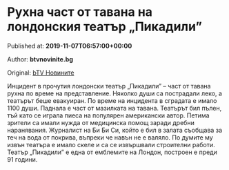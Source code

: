 
# Рухна част от тавана на лондонския театър „Пикадили”

Published at: **2019-11-07T06:57:00+00:00**

Author: **btvnovinite.bg**

Original: [bTV Новините](https://btvnovinite.bg/svetut/ruhna-chast-ot-tavana-na-londonskija-teatar-pikadili.html)

Инцидент в прочутия лондонски театър „Пикадили” – част от тавана рухна по време на представление.
Няколко души са пострадали леко, а театърът беше евакуиран. По време на инцидента в сградата е имало 1100 души. Паднала е част от мазилката на тавана.
Театърът бил пълен, тъй като се играла пиеса на популярен американски автор.
Петима зрители са имали нужда от медицинска помощ заради дребни наранявания.
Журналист на Би Би Си, който е бил в залата съобщава за теч на вода от покрива, въпреки че навън не е валяло. По думите му извън театъра е имало скеле и са се извършвали строителни работи.
Театър „Пикадили” е една от емблемите на Лондон, построен е преди 91 години. 

